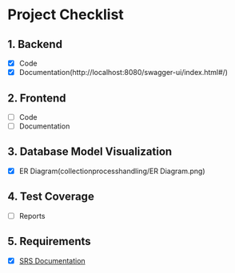 
# Project Checklist

## 1. Backend
- [x] Code
- [x] Documentation(http://localhost:8080/swagger-ui/index.html#/)

## 2. Frontend
- [ ] Code
- [ ] Documentation

## 3. Database Model Visualization
- [x] ER Diagram(collectionprocesshandling/ER Diagram.png)

## 4. Test Coverage
- [ ] Reports

## 5. Requirements
- [x] [SRS Documentation](https://github.com/Saisri-Gajula/Capstone-Project/tree/main#readme)
